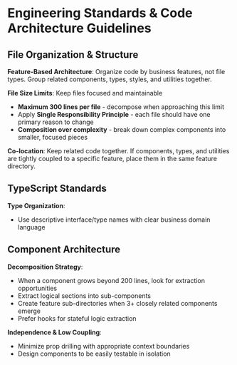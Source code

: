 # Engineering Standards & Code Architecture Guidelines

## File Organization & Structure

**Feature-Based Architecture**: Organize code by business features, not file types. Group related components, types, styles, and utilities together.

**File Size Limits**: Keep files focused and maintainable
- **Maximum 300 lines per file** - decompose when approaching this limit
- Apply **Single Responsibility Principle** - each file should have one primary reason to change
- **Composition over complexity** - break down complex components into smaller, focused pieces

**Co-location**: Keep related code together. If components, types, and utilities are tightly coupled to a specific feature, place them in the same feature directory.

## TypeScript Standards

**Type Organization**:
- Use descriptive interface/type names with clear business domain language

## Component Architecture

**Decomposition Strategy**:
- When a component grows beyond 200 lines, look for extraction opportunities
- Extract logical sections into sub-components
- Create feature sub-directories when 3+ closely related components emerge
- Prefer hooks for stateful logic extraction

**Independence & Low Coupling**:
- Minimize prop drilling with appropriate context boundaries
- Design components to be easily testable in isolation